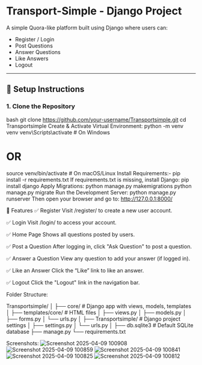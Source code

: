 # Transport-Simple - Django Project

A simple Quora-like platform built using Django where users can:
- Register / Login
- Post Questions
- Answer Questions
- Like Answers
- Logout

---

## 🚀 Setup Instructions

### 1. Clone the Repository

bash
git clone https://github.com/your-username/Transportsimple.git
cd Transportsimple
 Create & Activate Virtual Environment:
python -m venv venv
venv\Scripts\activate  # On Windows
# OR
source venv/bin/activate  # On macOS/Linux
Install Requirements:- 
pip install -r requirements.txt
If requirements.txt is missing, install Django:
pip install django
Apply Migrations:
python manage.py makemigrations
python manage.py migrate
Run the Development Server:
python manage.py runserver
Then open your browser and go to:
http://127.0.0.1:8000/

🔐 Features
✅ Register
Visit /register/ to create a new user account.

✅ Login
Visit /login/ to access your account.

✅ Home Page
Shows all questions posted by users.

✅ Post a Question
After logging in, click "Ask Question" to post a question.

✅ Answer a Question
View any question to add your answer (if logged in).

✅ Like an Answer
Click the “Like” link to like an answer.

✅ Logout
Click the "Logout" link in the navigation bar.


Folder Structure: 

Transportsimple/
│
├── core/               # Django app with views, models, templates
│   ├── templates/core/ # HTML files
│   ├── views.py
│   ├── models.py
│   ├── forms.py
│   └── urls.py
│
├── Transportsimple/    # Django project settings
│   ├── settings.py
│   └── urls.py
│
├── db.sqlite3          # Default SQLite database
├── manage.py
└── requirements.txt

Screenshots:
![Screenshot 2025-04-09 100908](https://github.com/user-attachments/assets/cd763139-71aa-45d7-b5ac-829779d2844e)
![Screenshot 2025-04-09 100859](https://github.com/user-attachments/assets/72ca539d-4fae-4a7e-b1a4-d5bc4296d8c2)
![Screenshot 2025-04-09 100841](https://github.com/user-attachments/assets/bec2fb85-65a1-4451-b88d-136b3e129884)
![Screenshot 2025-04-09 100825](https://github.com/user-attachments/assets/9f9ef4db-f3dd-4c2d-ba29-e3e0f3ff4967)
![Screenshot 2025-04-09 100812](https://github.com/user-attachments/assets/84ef98a5-c867-4747-abca-151b863a2ec8)







